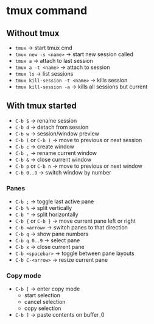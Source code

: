 # tmux command

## Without tmux
+ `tmux` -> start tmux cmd
+ `tmux new -s <name>` -> start new session called <name>
+ `tmux a` -> attach to last session
+ `tmux a -t <name>` -> attach to <name> session
+ `tmux ls` -> list sessions
+ `tmux kill-session -t <name>` -> kills <name> session
+ `tmux kill-session -a` -> kills all sessions but current

## With tmux started
+ `C-b $` -> rename session
+ `C-b d` -> detach from session
+ `C-b w` -> session/window preview
+ `C-b (` or `C-b )` -> move to previous or next session
+ `C-b c` -> create window
+ `C-b ,` -> rename current window
+ `C-b &` -> close current window
+ `C-b p` or `C-b n` -> move to previous or next window
+ `C-b 0..9` -> switch window by number

### Panes
+ `C-b ;` -> toggle last active pane
+ `C-b %` -> split vertically
+ `C-b "` -> split horizontally
+ `C-b {` or `C-b }` -> move current pane left or right
+ `C-b <arrow>` -> switch panes to that direction
+ `C-b q` -> show pane numbers
+ `C-b q 0..9` -> select pane
+ `C-b x` -> close current pane
+ `C-b <spacebar>` -> toggle between pane layouts
+ `C-b C-<arrow>` -> resize current pane

### Copy mode
+ `C-b [` -> enter copy mode
    + <spacebar> start selection
    + <esc> cancel selection
    + <enter> copy selection
+ `C-b ]` -> paste contents on buffer_0

